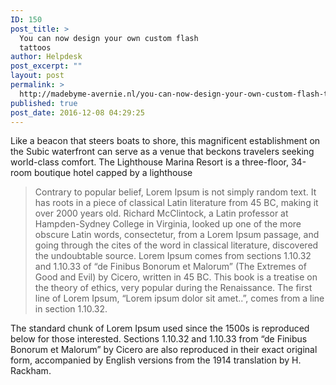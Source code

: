 ```yaml
---
ID: 150
post_title: >
  You can now design your own custom flash
  tattoos
author: Helpdesk
post_excerpt: ""
layout: post
permalink: >
  http://madebyme-avernie.nl/you-can-now-design-your-own-custom-flash-tattoos/
published: true
post_date: 2016-12-08 04:29:25
---
```

Like a beacon that steers boats to shore, this magnificent establishment on the Subic waterfront can serve as a venue that beckons travelers seeking world-class comfort. The Lighthouse Marina Resort is a three-floor, 34-room boutique hotel capped by a lighthouse
<blockquote>Contrary to popular belief, Lorem Ipsum is not simply random text. It has roots in a piece of classical Latin literature from 45 BC, making it over 2000 years old. Richard McClintock, a Latin professor at Hampden-Sydney College in Virginia, looked up one of the more obscure Latin words, consectetur, from a Lorem Ipsum passage, and going through the cites of the word in classical literature, discovered the undoubtable source. Lorem Ipsum comes from sections 1.10.32 and 1.10.33 of “de Finibus Bonorum et Malorum” (The Extremes of Good and Evil) by Cicero, written in 45 BC. This book is a treatise on the theory of ethics, very popular during the Renaissance. The first line of Lorem Ipsum, “Lorem ipsum dolor sit amet..”, comes from a line in section 1.10.32.</blockquote>
The standard chunk of Lorem Ipsum used since the 1500s is reproduced below for those interested. Sections 1.10.32 and 1.10.33 from “de Finibus Bonorum et Malorum” by Cicero are also reproduced in their exact original form, accompanied by English versions from the 1914 translation by H. Rackham.